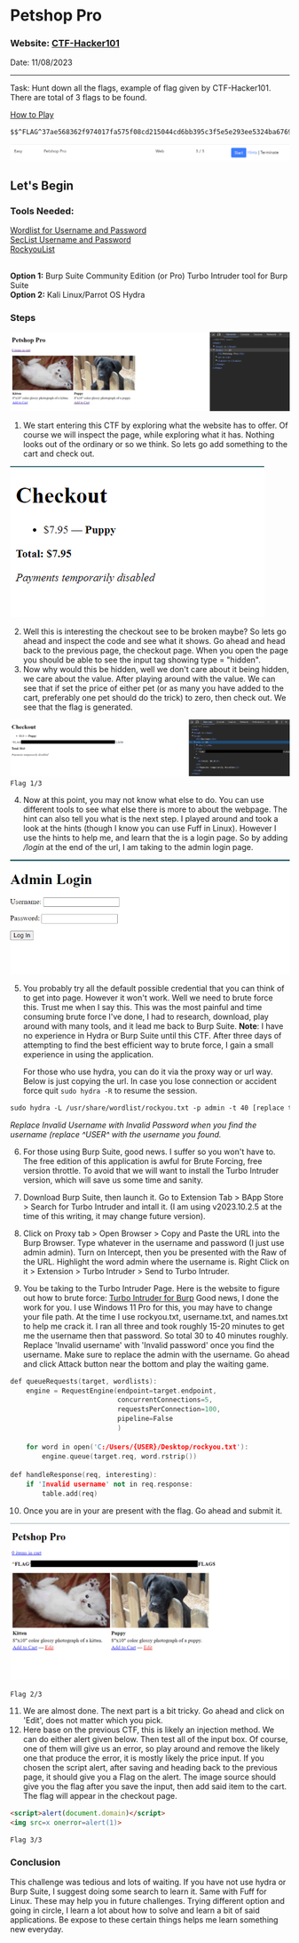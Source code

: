 # Petshop Pro

### Website: [CTF-Hacker101](https://ctf.hacker101.com/ctf)
Date: 11/08/2023

-----------------------------------------------------------------
Task: Hunt down all the flags, example of flag given by CTF-Hacker101. There are total of 3 flags to be found.

[How to Play](https://ctf.hacker101.com/howtoplay)

```css
$$^FLAG^37ae568362f974017fa575f08cd215044cd6bb395c3f5e5e293ee5324ba6769c$FLAG$
```
![](/CTF-Hacker101/Easy/Images/Petshop-image1.png)

## Let's Begin

### Tools Needed:
[Wordlist for Username and Password](https://github.com/jeanphorn/wordlist/tree/master)<br>
[SecList Username and Password](https://github.com/danielmiessler/SecLists/tree/master)<br>
[RockyouList](https://github.com/brannondorsey/naive-hashcat/releases/download/data/rockyou.txt)<br><br>

<b>Option 1:</b>
Burp Suite Community Edition (or Pro)
Turbo Intruder tool for Burp Suite<br>
<b>Option 2:</b>
Kali Linux/Parrot OS
Hydra

### Steps
![](/CTF-Hacker101/Easy/Images/Petshop-image2.png)
1. We start entering this CTF by exploring what the website has to offer. Of course we will inspect the page, while exploring what it has.
   Nothing looks out of the ordinary or so we think. So lets go add something to the cart and check out.
   
![](/CTF-Hacker101/Easy/Images/Petshop-image3.png)

2. Well this is interesting the checkout see to be broken maybe? So lets go ahead and inspect the code and see what it shows.
   Go ahead and head back to the previous page, the checkout page. When you open the page you should be able to see the input tag showing type = "hidden".
3. Now why would this be hidden, well we don't care about it being hidden, we care about the value. After playing around with the value. We can see that if
   set the price of either pet (or as many you have added to the cart, preferably one pet should do the trick) to zero, then check out. We see that the flag
   is generated.
   
![](/CTF-Hacker101/Easy/Images/Petshop-image4.png)   
<Code>Flag 1/3</Code>

4. Now at this point, you may not know what else to do. You can use different tools to see what else there is more to about the webpage.
   The hint can also tell you what is the next step. I played around and took a look at the hints (though I know you can use Fuff in Linux). 
   However I use the hints to help me, and learn that the is a login page. So by adding */login* at the end of the url, I am taking to the admin login page. 

![](/CTF-Hacker101/Easy/Images/Petshop-image5.png) 

5. You probably try all the default possible credential that you can think of to get into page. However it won't work. Well we need to brute force this.
   Trust me when I say this. This was the most painful and time consuming brute force I've done, I had to research, download, play around with many tools, and 
   it lead me back to Burp Suite.
   **Note**: I have no experience in Hydra or Burp Suite until this CTF. After three days of attempting to find the best efficient way to brute force, 
    I gain a small experience in using the application.

   For those who use hydra, you can do it via the proxy way or url way. Below is just copying the url. In case you lose connection or accident force quit
  <code>sudo hydra -R</code> to resume the session.
```html
sudo hydra -L /usr/share/wordlist/rockyou.txt -p admin -t 40 [replace this with your url without https://] https-post0form "/login:username=^USER^&password=^PASS^:Invalid username"
```
*Replace Invalid Username with Invalid Password when you find the username (replace ^USER^ with the username you found.*

6. For those using Burp Suite, good news. I suffer so you won't have to. The free edition of this application is awful for Brute Forcing, free version throttle. To avoid that we will want to install the Turbo Intruder version, which will save us some time and sanity.

7. Download Burp Suite, then launch it. Go to Extension Tab > BApp Store > Search for Turbo Intruder and intall it. (I am using v2023.10.2.5 at the time of this writing, it may change future version).

8. Click on Proxy tab > Open Browser > Copy and Paste the URL into the Burp Browser. Type whatever in the username and password (I just use admin admin). 
   Turn on Intercept, then you be presented with the Raw of the URL. Highlight the word admin where the username is. Right Click on it > Extension > Turbo   Intruder > Send to Turbo Intruder.

9. You be taking to the Turbo Intruder Page. Here is the website to figure out how to brute force: [Turbo Intruder for Burp](https://exploit-notes.hdks.org/exploit/web/tool/turbo-intruder-in-burp-suite/)
   Good news, I done the work for you. I use Windows 11 Pro for this, you may have to change your file path. At the time I use rockyou.txt, username.txt, and 
   names.txt to help me crack it. I ran all three and took roughly 15-20 minutes to get me the username then that password. So total 30 to 40 minutes roughly.
   Replace 'Invalid username' with 'Invalid password' once you find the username. Make sure to replace the admin with the username. Go ahead and click Attack button near the bottom and play the waiting game.

```c++
def queueRequests(target, wordlists):
    engine = RequestEngine(endpoint=target.endpoint,
                           concurrentConnections=5,
                           requestsPerConnection=100,
                           pipeline=False
                           )

    for word in open('C:/Users/{USER}/Desktop/rockyou.txt'):
        engine.queue(target.req, word.rstrip())

def handleResponse(req, interesting):
    if 'Invalid username' not in req.response:
        table.add(req)
```
10. Once you are in your are present with the flag. Go ahead and submit it.

![](/CTF-Hacker101/Easy/Images/Petshop-image6.png) 

<Code>Flag 2/3</Code>

11. We are almost done. The next part is a bit tricky. Go ahead and click on 'Edit', does not matter which you pick.
12. Here base on the previous CTF, this is likely an injection method. We can do either alert given below. Then test all of the input box.
    Of course, one of them will give us an error, so play around and remove the likely one that produce the error, it is mostly likely the price input.
    If you chosen the script alert, after saving and heading back to the previous page, it should give you a Flag on the alert.
    The image source should give you the flag after you save the input, then add said item to the cart. The flag will appear in the checkout page.
    
```html
<script>alert(document.domain)</script>
<img src=x onerror=alert(1)>
```
<Code>Flag 3/3</Code>

### Conclusion
This challenge was tedious and lots of waiting. If you have not use hydra or Burp Suite, I suggest doing some search to learn it. Same with Fuff for Linux. These may help you in future challenges. Trying different option and going in circle, I learn a lot about how to solve and learn a bit of said applications. Be expose to these certain things helps me learn something new everyday.

